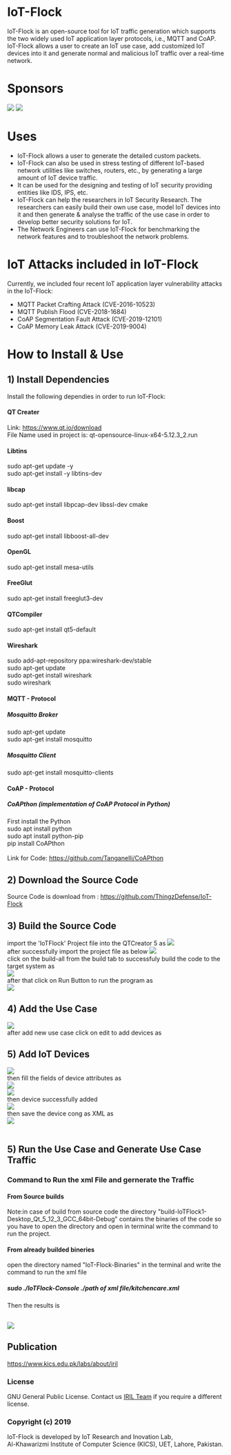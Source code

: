 
# IoT-Flock #
IoT-Flock is an open-source tool for IoT traffic generation which supports the two widely used IoT
application layer protocols, i.e., MQTT and CoAP. IoT-Flock allows a user to create an IoT use case,
add customized IoT devices into it and generate normal and malicious IoT traffic over a real-time
network.
# Sponsors #
![](Images/iril-mini.png)
![](Images/kics_logo_png-mini.png)


# Uses #
* IoT-Flock allows a user to generate the detailed custom packets.
* IoT-Flock can also be used in stress testing of different IoT-based network utilities like switches, routers, etc., by generating a large amount of IoT device traffic.
* It can be used for the designing and testing of IoT security providing entities like IDS, IPS, etc.
* IoT-Flock can help the researchers in IoT Security Research. The researchers can easily build their own use case, model IoT devices into it and then generate & analyse the traffic of the use case in order to develop better security solutions for IoT.
* The Network Engineers can use IoT-Flock for benchmarking the network features and to troubleshoot the network problems.

# IoT Attacks included in IoT-Flock #
Currently, we included four recent IoT application layer vulnerability attacks in the IoT-Flock: 
* MQTT Packet Crafting Attack (CVE-2016-10523)
* MQTT Publish Flood (CVE-2018-1684)
* CoAP Segmentation Fault Attack (CVE-2019-12101) 
* CoAP Memory Leak Attack (CVE-2019-9004)

# How to Install & Use #
## 1) Install Dependencies ##
Install the following dependies in order to run IoT-Flock:
#### QT Creater ####
Link: https://www.qt.io/download <br/>
File Name used in project is: qt-opensource-linux-x64-5.12.3_2.run
#### Libtins ####
  sudo apt-get update -y<br/>
  sudo apt-get install -y libtins-dev
#### libcap ####
  sudo apt-get install libpcap-dev libssl-dev cmake
#### Boost ####
  sudo apt-get install libboost-all-dev
#### OpenGL ####
  sudo apt-get install mesa-utils
#### FreeGlut ####
  sudo apt-get install freeglut3-dev
#### QTCompiler ####
  sudo apt-get install qt5-default
#### Wireshark ####
sudo add-apt-repository ppa:wireshark-dev/stable<br/>
sudo apt-get update<br/>
sudo apt-get install wireshark<br/>
sudo wireshark<br/>

#### MQTT - Protocol ####
##### Mosquitto Broker #####
sudo apt-get update<br/>
sudo apt-get install mosquitto
##### Mosquitto Client #####
sudo apt-get install mosquitto-clients

#### CoAP - Protocol ####
##### CoAPthon (implementation of CoAP Protocol in Python) #####
First install the Python<br/>
sudo apt install python<br/>
sudo apt install python-pip<br/>
pip install CoAPthon<br/>
<br/>Link for Code: https://github.com/Tanganelli/CoAPthon<br/>

## 2) Download the Source Code ##
Source Code is download from : https://github.com/ThingzDefense/IoT-Flock
## 3) Build the Source Code ##
import the 'IoTFlock' Project file into the QTCreator 5 as
![](Images/pic6-new.png)<br/>
after successfully import the project file as below
![](Images/pro-file.png)<br/>
click on the build-all from the build tab to successfuly build the code to the target system as<br/>
![](Images/Build-success.png)<br/>
after that click on Run Button to run the program as<br/>
![](Images/pic9.png)<br/>
## 4) Add the Use Case ##
![](Images/build-usecase.png)<br/>
after add new use case click on edit to add devices as
## 5) Add IoT Devices ##
![](Images/iot-device-add.png)<br/>
then fill the fields of device attributes as<br/>
![](Images/dev1.png)<br/>
![](Images/mqtt.png)<br/>
then device successfully added<br/>
![](Images/added-dev.png)<br/>
then save the device cong as XML as<br/>
![](Images/export.png)<br/>
<br/>
## 5) Run the Use Case and Generate Use Case Traffic ##
### Command to Run the xml File and gernerate the Traffic ###
#### From Source builds ####
Note:in case of build from source code the directory "build-IoTFlock1-Desktop_Qt_5_12_3_GCC_64bit-Debug" contains the binaries of the code so you have to open the directory and open in terminal write the command to run the project.
#### From already builded bineries #####
open the directory named "IoT-Flock-Binaries" in the terminal and write the command to run the xml file<br/>
##### sudo ./IoTFlock-Console ./path of xml file/kitchencare.xml #####


Then the results is

![](Images/run-xml.png)
----
## Publication ##
https://www.kics.edu.pk/labs/about/iril 
### License ### 
GNU General Public License. Contact us [IRIL Team](mailto:ghazanfar.abbas@kics.edu.pk) if you require a different license.<br/>
### Copyright (c) 2019 ###
IoT-Flock is developed by IoT Research and Inovation Lab,<br/>
Al-Khawarizmi Institute of Computer Science (KICS), UET, Lahore, Pakistan.
